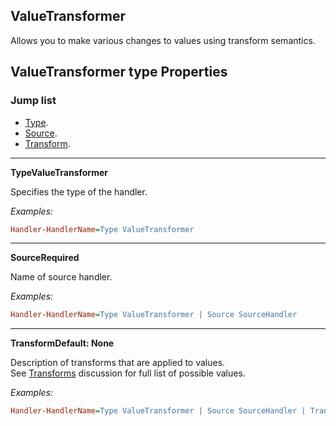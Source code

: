 ## ValueTransformer

Allows you to make various changes to values using transform semantics.

## ValueTransformer type Properties

### Jump list

- [Type](#type).
- [Source](#source).
- [Transform](#transform).

---

<p id="type" class="p-title"><b>Type</b><b>ValueTransformer</b></p>

Specifies the type of the handler.

_Examples:_

```ini
Handler-HandlerName=Type ValueTransformer
```

---

<p id="source" class="p-title"><b>Source</b><b>Required</b></p>

Name of source handler.

_Examples:_

```ini
Handler-HandlerName=Type ValueTransformer | Source SourceHandler
```

---

<p id="transform" class="p-title"><b>Transform</b><b>Default: None</b></p>

Description of transforms that are applied to values.<br/>
See [Transforms]() discussion for full list of possible values.

_Examples:_

```ini
Handler-HandlerName=Type ValueTransformer | Source SourceHandler | Transform dB Map[-70, 0] Clamp
```
